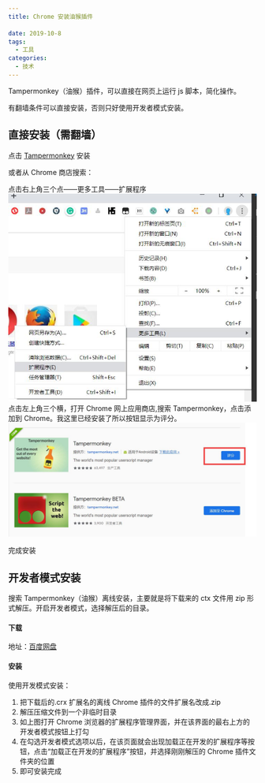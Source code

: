```yaml
---
title: Chrome 安装油猴插件

date: 2019-10-8
tags:
  - 工具
categories:
  - 技术
---
```


Tampermonkey（油猴）插件，可以直接在网页上运行 js 脚本，简化操作。

有翻墙条件可以直接安装，否则只好使用开发者模式安装。

## 直接安装（需翻墙）

点击 [Tampermonkey](https://chrome.google.com/webstore/detail/tampermonkey/dhdgffkkebhmkfjojejmpbldmpobfkfo) 安装

或者从 Chrome 商店搜索：

点击右上角三个点——更多工具——扩展程序
![](../pic/google1.jpg)
点击左上角三个横，打开 Chrome 网上应用商店,搜索 Tampermonkey，点击添加到 Chrome。我这里已经安装了所以按钮显示为评分。
![](../pic/google2.jpg)

完成安装

## 开发者模式安装

搜索 Tampermonkey（油猴）离线安装，主要就是将下载来的 ctx 文件用 zip 形式解压。开启开发者模式，选择解压后的目录。

#### 下载

地址：[百度网盘](https://pan.baidu.com/s/1ylmQULE29O8tgcxtAbDUgQ)

#### 安装

使用开发模式安装：

1. 把下载后的.crx 扩展名的离线 Chrome 插件的文件扩展名改成.zip
2. 解压压缩文件到一个非临时目录
3. 如上图打开 Chrome 浏览器的扩展程序管理界面，并在该界面的最右上方的开发者模式按钮上打勾
4. 在勾选开发者模式选项以后，在该页面就会出现加载正在开发的扩展程序等按钮，点击“加载正在开发的扩展程序”按钮，并选择刚刚解压的 Chrome 插件文件夹的位置
5. 即可安装完成

